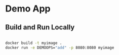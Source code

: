 # Demo App

## Build and Run Locally

```bash

docker build -t myimage .
docker run -e DEMOOPS="add" -p 8080:8080 myimage
```
